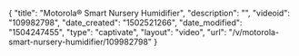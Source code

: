 {
    "title": "Motorola&reg; Smart Nursery Humidifier",
    "description": "",
    "videoid": "109982798",
    "date_created": "1502521266",
    "date_modified": "1504247455",
    "type": "captivate",
    "layout": "video",
    "url": "\/v\/motorola-smart-nursery-humidifier\/109982798"
}